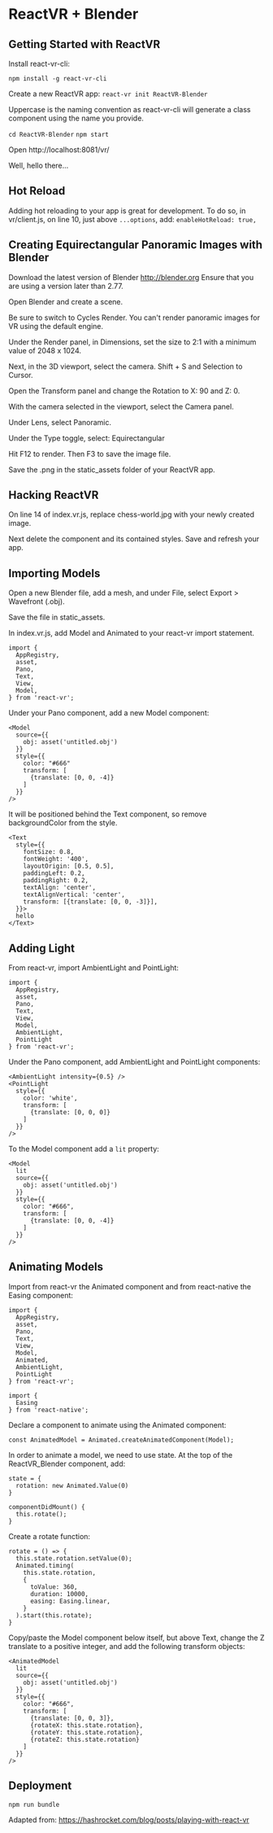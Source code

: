 # ReactVR + Blender

## Getting Started with ReactVR

Install react-vr-cli:

`npm install -g react-vr-cli`

Create a new ReactVR app:
`react-vr init ReactVR-Blender`

Uppercase is the naming convention as react-vr-cli will generate a class component using the name you provide.

`cd ReactVR-Blender`
`npm start`

Open http://localhost:8081/vr/

Well, hello there...

## Hot Reload

Adding hot reloading to your app is great for development. To do so, in vr/client.js, on line 10, just above `...options`, add:
`enableHotReload: true,`

## Creating Equirectangular Panoramic Images with Blender

Download the latest version of Blender http://blender.org Ensure that you are using a version later than 2.77.

Open Blender and create a scene.

Be sure to switch to Cycles Render. You can't render panoramic images for VR using the default engine.

Under the Render panel, in Dimensions, set the size to 2:1 with a minimum value of 2048 x 1024.

Next, in the 3D viewport, select the camera. Shift + S and Selection to Cursor.

Open the Transform panel and change the Rotation to X: 90 and Z: 0.

With the camera selected in the viewport, select the Camera panel.

Under Lens, select Panoramic.

Under the Type toggle, select: Equirectangular

Hit F12 to render. Then F3 to save the image file.

Save the .png in the static_assets folder of your ReactVR app.

## Hacking ReactVR

On line 14 of index.vr.js, replace chess-world.jpg with your newly created image.

Next delete the <Text> component and its contained styles. Save and refresh your app.

## Importing Models

Open a new Blender file, add a mesh, and under File, select Export > Wavefront (.obj).

Save the file in static_assets.

In index.vr.js, add Model and Animated to your react-vr import statement.

```
import {
  AppRegistry,
  asset,
  Pano,
  Text,
  View,
  Model,
} from 'react-vr';
```

Under your Pano component, add a new Model component:

```
<Model
  source={{
    obj: asset('untitled.obj')
  }}
  style={{
    color: "#666"
    transform: [
      {translate: [0, 0, -4]}
    ]
  }}
/>
```

It will be positioned behind the Text component, so remove backgroundColor from the style.

```
<Text
  style={{
    fontSize: 0.8,
    fontWeight: '400',
    layoutOrigin: [0.5, 0.5],
    paddingLeft: 0.2,
    paddingRight: 0.2,
    textAlign: 'center',
    textAlignVertical: 'center',
    transform: [{translate: [0, 0, -3]}],
  }}>
  hello
</Text>
```

## Adding Light

From react-vr, import AmbientLight and PointLight:

```
import {
  AppRegistry,
  asset,
  Pano,
  Text,
  View,
  Model,
  AmbientLight,
  PointLight
} from 'react-vr';
```

Under the Pano component, add AmbientLight and PointLight components:

```
<AmbientLight intensity={0.5} />
<PointLight
  style={{
    color: 'white',
    transform: [
      {translate: [0, 0, 0]}
    ]
  }}
/>
```

To the Model component add a `lit` property:

```
<Model
  lit
  source={{
    obj: asset('untitled.obj')
  }}
  style={{
    color: "#666",
    transform: [
      {translate: [0, 0, -4]}
    ]
  }}
/>
```

## Animating Models

Import from react-vr the Animated component and from react-native the Easing component:

```
import {
  AppRegistry,
  asset,
  Pano,
  Text,
  View,
  Model,
  Animated,
  AmbientLight,
  PointLight
} from 'react-vr';

import {
  Easing
} from 'react-native';
```

Declare a component to animate using the Animated component:

`const AnimatedModel = Animated.createAnimatedComponent(Model);
`

In order to animate a model, we need to use state. At the top of the ReactVR_Blender component, add:

```
state = {
  rotation: new Animated.Value(0)
}

componentDidMount() {
  this.rotate();
}
```

Create a rotate function:

```
rotate = () => {
  this.state.rotation.setValue(0);
  Animated.timing(
    this.state.rotation,
    {
      toValue: 360,
      duration: 10000,
      easing: Easing.linear,
    }
  ).start(this.rotate);
}
```

Copy/paste the Model component below itself, but above Text, change the Z translate to a positive integer, and add the following transform objects:

```
<AnimatedModel
  lit
  source={{
    obj: asset('untitled.obj')
  }}
  style={{
    color: "#666",
    transform: [
      {translate: [0, 0, 3]},
      {rotateX: this.state.rotation},
      {rotateY: this.state.rotation},
      {rotateZ: this.state.rotation}
    ]
  }}
/>
```

## Deployment


`npm run bundle`
















Adapted from: https://hashrocket.com/blog/posts/playing-with-react-vr
